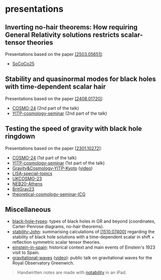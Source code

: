 # presentations
## Inverting no-hair theorems: How requiring General Relativity solutions restricts scalar-tensor theories
Presentations based on the paper [[2503.05651]](https://arxiv.org/pdf/2503.05651):
- [SoCoCo25](https://github.com/sergisl/presentations/blob/main/SoCoCo25.pdf)

## Stability and quasinormal modes for black holes with time-dependent scalar hair
Presentations based on the paper [[2408.01720]](https://arxiv.org/pdf/2408.01720):
- [COSMO-24](https://github.com/sergisl/presentations/blob/main/COSMO-24.pdf) (2nd part of the talk)
- [YITP-cosmology-seminar](https://github.com/sergisl/presentations/blob/main/YITP-cosmology-seminar.pdf) (2nd part of the talk)

## Testing the speed of gravity with black hole ringdown
Presentations based on the paper [[2301.10272]](https://arxiv.org/abs/2301.10272):
- [COSMO-24](https://github.com/sergisl/presentations/blob/main/COSMO-24.pdf) (1st part of the talk)
- [YITP-cosmology-seminar](https://github.com/sergisl/presentations/blob/main/YITP-cosmology-seminar.pdf) (1st part of the talk)
- [Gravity&Cosmology-YITP-Kyoto](https://github.com/sergisl/presentations/blob/main/Gravity&Cosmology-YITP-Kyoto.pdf) ([video](https://www2.yukawa.kyoto-u.ac.jp/~gc2024/records/240226-8_SireraLahoz.mp4))
- [LISA-special-topics](https://github.com/sergisl/presentations/blob/main/LISA-special-topics.pdf)
- [UKCOSMO-23](https://github.com/sergisl/presentations/blob/main/UKCOSMO-23.pdf)
- [NEB20-Athens](https://github.com/sergisl/presentations/blob/main/NEB20-Athens.pdf)
- [BritGrav23](https://github.com/sergisl/presentations/blob/main/Britgrav23.pdf)
- [theoretical-cosmology-seminar-ICG](https://github.com/sergisl/presentations/blob/main/theoretical-cosmology-seminar-ICG.pdf)
## Miscellaneous
- [black-hole-types](https://github.com/sergisl/presentations/blob/main/black-hole-types.pdf): types of black holes in GR and beyond (coordinates, Carter-Penrose diagrams, no-hair theorems).
- [stability-John](https://github.com/sergisl/presentations/blob/main/stability-John.pdf): summarising calculations of [[1510.07400]](https://arxiv.org/pdf/1510.07400.pdf) regarding the stability of black hole solutions with a time-dependent scalar in shift + reflection symmetric scalar tensor theories.
- [einstein-in-spain](https://github.com/sergisl/presentations/blob/main/einstein-in-spain.pdf): historical context and main events of Einstein's 1923 visit to Spain.
- [gravitational-waves](https://github.com/sergisl/presentations/blob/main/gravitational-waves.pdf) ([video](https://youtu.be/euk_OrPyqmU?si=3Zwgf0sKu9q--2zP)): public talk on gravitational waves for the Royal Observatory Greenwich.

> Handwirtten notes are made with [notability](https://notability.com/) in an iPad.
